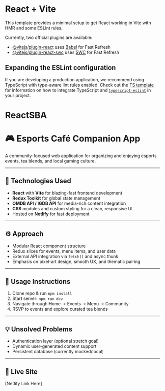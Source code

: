 # React + Vite

This template provides a minimal setup to get React working in Vite with HMR and some ESLint rules.

Currently, two official plugins are available:

- [@vitejs/plugin-react](https://github.com/vitejs/vite-plugin-react/blob/main/packages/plugin-react) uses [Babel](https://babeljs.io/) for Fast Refresh
- [@vitejs/plugin-react-swc](https://github.com/vitejs/vite-plugin-react/blob/main/packages/plugin-react-swc) uses [SWC](https://swc.rs/) for Fast Refresh

## Expanding the ESLint configuration

If you are developing a production application, we recommend using TypeScript with type-aware lint rules enabled. Check out the [TS template](https://github.com/vitejs/vite/tree/main/packages/create-vite/template-react-ts) for information on how to integrate TypeScript and [`typescript-eslint`](https://typescript-eslint.io) in your project.
# ReactSBA

# 🎮 Esports Café Companion App

A community-focused web application for organizing and enjoying esports events, tea blends, and local gaming culture.

---

## 🚀 Technologies Used

- **React** with **Vite** for blazing-fast frontend development
- **Redux Toolkit** for global state management
- **OMDB API / IGDB API** for media-rich content integration
- **CSS** modules and custom styling for a clean, responsive UI
- Hosted on **Netlify** for fast deployment

---

## ⚙️ Approach

- Modular React component structure
- Redux slices for events, menu items, and user data
- External API integration via `fetch()` and async thunk
- Emphasis on pixel-art design, smooth UX, and thematic pairing

---

## 🧪 Usage Instructions

1. Clone repo & run `npm install`
2. Start server: `npm run dev`
3. Navigate through Home → Events → Menu → Community
4. RSVP to events and explore curated tea blends

---

## 💡 Unsolved Problems

- Authentication layer (optional stretch goal)
- Dynamic user-generated content support
- Persistent database (currently mocked/local)

---

## 🔗 Live Site

[Netlify Link Here]
